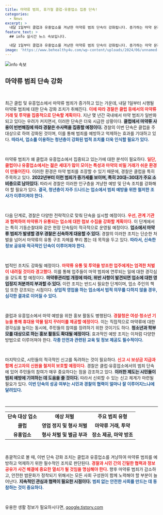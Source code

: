 ```yaml
---
title: 마약류 범죄, 휴가철 클럽·유흥업소 집중 단속!
categories:
  - News
excerpt: >
  내달 1일부터 클럽과 유흥업소를 겨냥한 마약류 범죄 단속이 강화됩니다. 증가하는 마약 문제를 해결하기 위한 경찰의 철저한 대응이 기대됩니다. 신고 보상금 지급과 함께 적극적인 제보를 요청하며, 시민들의 안전을 위한 예방 홍보도 병행됩니다.
feature_text: >
  ## info 실시간 뉴스 속보입니다.

  내달 1일부터 클럽과 유흥업소를 겨냥한 마약류 범죄 단속이 강화됩니다. 증가하는 마약 문제를 해결하기 위한 경찰의 철저한 대응이 기대됩니다. 신고 보상금 지급과 함께 적극적인 제보를 요청하며, 시민들의 안전을 위한 예방 홍보도 병행됩니다.
image: 'https://www.behealthy4u.com/wp-content/uploads/2024/06/unnamed-file.png'
---
```


<p><img src="https://www.behealthy4u.com/wp-content/uploads/2024/06/unnamed-file.png" alt="info 속보" /></p>

<h2 data-ke-size="size26">마약류 범죄 단속 강화</h2>

<p data-ke-size="size16">&nbsp;</p>

<p>최근 클럽 및 유흥업소에서 마약류 범죄가 증가하고 있는 가운데, 내달 1일부터 시행될 마약류 범죄에 대한 단속 강화 조치가 취해진다. <b><span style="color: #ee2323;">이에 따라 경찰은 클럽 등에서의 마약류 거래 및 투약을 집중적으로 단속할 계획이다.</span></b> 지난 몇 년간 국내에서 마약 범죄가 일반화되고 있다는 우려가 커지면서, 이러한 단속은 더욱 시급한 상황이다. <b><span style="background-color: #21538527;">클럽에서 마약류 사용이 빈번해짐에 따라 경찰은 수사력을 집중할 예정이다.</span></b> 경찰의 이번 단속은 클럽을 주 대상으로 하여 강화된 것이며, 이를 통해 범죄를 예방하고 억제하는 효과를 기대하고 있다. <b><span style="color: #1a5490;">따라서, 업소를 이용하는 청년층이 강화된 법적 조치를 더욱 인식할 필요가 있다.</span></b></p>

<p data-ke-size="size16">&nbsp;</p>

<p>마약류 범죄가 왜 클럽과 유흥업소에서 집중되고 있는가에 대한 분석이 필요하다. <b><span style="color: #ee2323;">일단, 클럽이나 유흥업소에서는 젊은 세대가 많이 모이는 특성과 마약의 비밀 거래가 쉬운 환경이 만들어진다.</span></b> 이러한 환경은 마약 범죄를 조장할 수 있기 때문에, 경찰은 클럽을 특히 주목하고 있다. <b><span style="background-color: #21538527;">2022년부터 이런 범죄가 증가세를 보이며, 특히 20대~30대가 주요 소비층으로 남아있다.</span></b> 따라서 경찰은 이러한 인구층을 겨냥한 예방 및 단속 조치를 강화해야 할 필요가 있다. <b><span style="color: #1a5490;">결국, 청년층이 자주 드나드는 업소에서 범죄 예방을 위한 철저한 조사가 이루어져야 한다.</span></b></p>

<p data-ke-size="size16">&nbsp;</p>

<p>다음 단계로, 경찰은 다양한 전략적으로 맞춰 단속을 실시할 예정이다. <b><span style="color: #ee2323;">우선, 관계 기관과 협력하여 마약류가 유통되는 업소에 대한 첩보 수집을 강화할 계획이다.</span></b> 이 단계에서는 특히 기동순찰대와 같은 현장 단속팀이 적극적으로 운영될 예정이다. <b><span style="background-color: #21538527;">업소에서 마약류 범죄가 발생할 경우 경찰은 신속하게 대응할 수 있다.</span></b> 경찰의 이러한 조치는 단순한 처벌을 넘어서 마약류의 유통 구조 자체를 뿌리 뽑는 데 목적을 두고 있다. <b><span style="color: #1a5490;">따라서, 신속한 정보 공유와 적극적인 단속이 이루어져야 한다.</span></b></p>

<p data-ke-size="size16">&nbsp;</p>

<p>법적인 조치도 강화될 예정이다. <b><span style="color: #ee2323;">마약류 유통 및 투약을 방조한 업주에게는 엄격한 처벌이 내려질 것이라 경고했다.</span></b> 이를 통해 업주들이 마약 범죄에 연루되는 일에 대한 경각심을 갖도록 할 예정이다. <b><span style="background-color: #21538527;">마약류관리법 개정에 따라, 위반 사항이 발견되면 업소에 대한 영업정지 처분까지 부과할 수 있다.</span></b> 이런 조치는 반드시 필요한 단계이며, 업소 주인의 책임 또한 강조되는 시점이다. <b><span style="color: #1a5490;">상업적 영업을 하는 업소에서 법적 의무를 다하지 않을 경우, 심각한 결과로 이어질 수 있다.</span></b></p>

<p data-ke-size="size16">&nbsp;</p>

<p>클럽과 유흥업소에서 마약 예방을 위한 홍보 활동도 병행된다. <b><span style="color: #ee2323;">경찰청은 여성·청소년 기능을 통해 휴대용 약물 탐지 꾸러미를 제공할 예정이다.</span></b> 이는 직접적으로 마약류에 대한 경각심을 높이는 동시에, 주민들의 참여를 장려하기 위한 것이기도 하다. <b><span style="background-color: #21538527;">청소년과 학부모를 대상으로 하는 홍보 활동도 확대될 예정이다.</span></b> 효과적인 예방 조치는 이처럼 다양한 방법으로 이루어져야 한다. <b><span style="color: #1a5490;">각종 안전과 관련된 교육 및 정보 제공도 필수적이다.</span></b></p>

<p data-ke-size="size16">&nbsp;</p>

<p>마지막으로, 시민들의 적극적인 신고를 독려하는 것이 필요하다. <b><span style="color: #ee2323;">신고 시 보상금 지급과 함께 신고자의 신원을 철저히 보호할 예정이다.</span></b> 경찰은 클럽·유흥업소에서의 범죄 단속에 있어 주민들의 참여가 매우 중요하다는 점을 강조하고 있다. <b><span style="background-color: #21538527;">이러한 제도는 시민들이 범죄 예방에 기여하는 데 도움을 줄 것이다.</span></b> 따라서 신뢰할 수 있는 신고 체계가 마련될 필요가 있다. <b><span style="color: #1a5490;">이번 단속의 성공 여부는 시민과 경찰의 협력이 얼마나 잘 이루어지느냐에 달려있다.</span></b></p>

<p data-ke-size="size16">&nbsp;</p>

<hr />

<table style="width: 100%; border-collapse: collapse;">
<tr>
<td style="text-align: center; height: 17px;"><b>단속 대상 업소</b></td>
<td style="text-align: center; height: 17px;"><b>예상 처벌</b></td>
<td style="text-align: center; height: 17px;"><b>주요 범죄 유형</b></td>
</tr>
<tr>
<td style="text-align: center; height: 17px;"><b>클럽</b></td>
<td style="text-align: center; height: 17px;"><b>영업 정지 및 형사 처벌</b></td>
<td style="text-align: center; height: 17px;"><b>마약류 거래, 투약</b></td>
</tr>
<tr>
<td style="text-align: center; height: 17px;"><b>유흥업소</b></td>
<td style="text-align: center; height: 17px;"><b>형사 처벌 및 벌금 부과</b></td>
<td style="text-align: center; height: 17px;"><b>장소 제공, 마약 방조</b></td>
</tr>
</table>

<p data-ke-size="size16">&nbsp;</p>

<p>총괄적으로 볼 때, 이번 단속 강화 조치는 클럽과 유흥업소를 겨냥하여 마약류 범죄를 예방하고 억제하기 위한 필수적인 조치로 판단된다. <b><span style="color: #ee2323;">경찰과 시민 간의 긴밀한 협력과 정보 공유가 사건 해결에 중요한 열쇠가 될 것임을 명심해야 한다.</span></b> 향후 마약류 범죄가 감소하고, 안전한 밤문화가 정착되기 위해서는 모든 사회 구성원이 함께 노력해야 할 부분이 늘어난다. <b><span style="background-color: #21538527;">지속적인 관심과 협력이 필요한 시점이다.</span></b> <b><span style="color: #1a5490;">범죄 없는 안전한 사회를 만드는 데 동참하는 것이 중요하다.</span></b></p>

<p data-ke-size="size16">&nbsp;</p>
유용한 생활 정보가 필요하시다면, <a href="https://qoogle.tistory.com" rel="dofollow">qoogle.tistory.com</a>


